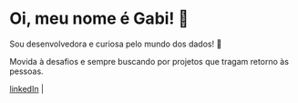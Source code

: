 # Oi, meu nome é Gabi! 👻

Sou desenvolvedora e curiosa pelo mundo dos dados! 🖤

Movida à desafios e sempre buscando por projetos que tragam retorno às pessoas. 

[linkedIn](https://www.linkedin.com/in/gabriela-turquetti/) | 
